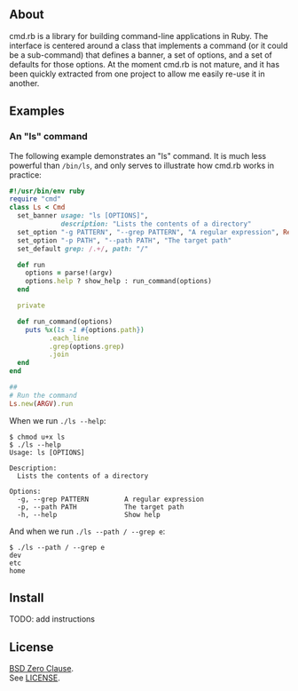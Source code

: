 ## About

cmd.rb is a library for building command-line applications
in Ruby. The interface is centered around a class that implements
a command (or it could be a sub-command) that defines a banner,
a set of options, and a set of defaults for those options. At
the moment cmd.rb is not mature, and it has been quickly extracted
from one project to allow me easily re-use it in another.

## Examples

### An "ls" command

The following example demonstrates an "ls" command. It is much
less powerful than `/bin/ls`, and only serves to illustrate how
cmd.rb works in practice:

```ruby
#!/usr/bin/env ruby
require "cmd"
class Ls < Cmd
  set_banner usage: "ls [OPTIONS]",
             description: "Lists the contents of a directory"
  set_option "-g PATTERN", "--grep PATTERN", "A regular expression", Regexp
  set_option "-p PATH", "--path PATH", "The target path"
  set_default grep: /.+/, path: "/"

  def run
    options = parse!(argv)
    options.help ? show_help : run_command(options)
  end

  private

  def run_command(options)
    puts %x(ls -1 #{options.path})
          .each_line
          .grep(options.grep)
          .join
  end
end

##
# Run the command
Ls.new(ARGV).run
```

When we run `./ls --help`:

```
$ chmod u+x ls
$ ./ls --help
Usage: ls [OPTIONS]

Description:
  Lists the contents of a directory

Options:
  -g, --grep PATTERN         A regular expression
  -p, --path PATH            The target path
  -h, --help                 Show help

```

And when we run `./ls --path / --grep e`:

```
$ ./ls --path / --grep e
dev
etc
home
```

## Install

TODO: add instructions

## <a id="license"> License </a>

[BSD Zero Clause](https://choosealicense.com/licenses/0bsd/).
<br>
See [LICENSE](./LICENSE).
